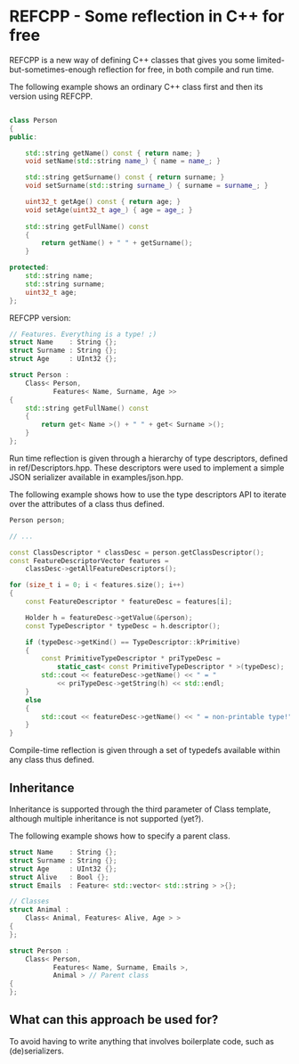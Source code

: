 REFCPP - Some reflection in C++ for free
========================================

REFCPP is a new way of defining C++ classes that gives you some limited-but-sometimes-enough reflection for free, in both compile and run time.

The following example shows an ordinary C++ class first and then its version using REFCPP.

``` cpp

class Person
{
public:

    std::string getName() const { return name; }
    void setName(std::string name_) { name = name_; }

    std::string getSurname() const { return surname; }
    void setSurname(std::string surname_) { surname = surname_; }

    uint32_t getAge() const { return age; }
    void setAge(uint32_t age_) { age = age_; }
    
    std::string getFullName() const
    {
        return getName() + " " + getSurname();
    }

protected:
    std::string name;
    std::string surname;
    uint32_t age;
};

```

REFCPP version:


``` cpp
// Features. Everything is a type! ;)
struct Name    : String {};
struct Surname : String {};
struct Age     : UInt32 {};

struct Person :
    Class< Person,
           Features< Name, Surname, Age >>
{
    std::string getFullName() const
    {
        return get< Name >() + " " + get< Surname >();
    }
};

```

Run time reflection is given through a hierarchy of type descriptors, defined in ref/Descriptors.hpp. These descriptors were used to implement a simple JSON serializer available in examples/json.hpp.

The following example shows how to use the type descriptors API to iterate over the attributes of a class thus defined.

``` cpp
Person person;

// ...

const ClassDescriptor * classDesc = person.getClassDescriptor();
const FeatureDescriptorVector features =
    classDesc->getAllFeatureDescriptors();

for (size_t i = 0; i < features.size(); i++)
{
    const FeatureDescriptor * featureDesc = features[i];

    Holder h = featureDesc->getValue(&person);
    const TypeDescriptor * typeDesc = h.descriptor();

    if (typeDesc->getKind() == TypeDescriptor::kPrimitive)
    {
        const PrimitiveTypeDescriptor * priTypeDesc =
            static_cast< const PrimitiveTypeDescriptor * >(typeDesc);
        std::cout << featureDesc->getName() << " = "
            << priTypeDesc->getString(h) << std::endl;
    }
    else
    {
        std::cout << featureDesc->getName() << " = non-printable type!" << std::endl;
    }
}
```

Compile-time reflection is given through a set of typedefs available within any class thus defined.

Inheritance
-----------

Inheritance is supported through the third parameter of Class template, although
multiple inheritance is not supported (yet?).

The following example shows how to specify a parent class.

``` cpp
struct Name    : String {};
struct Surname : String {};
struct Age     : UInt32 {};
struct Alive   : Bool {};
struct Emails  : Feature< std::vector< std::string > >{};

// Classes
struct Animal :
    Class< Animal, Features< Alive, Age > >
{
};

struct Person :
    Class< Person,
           Features< Name, Surname, Emails >,
           Animal > // Parent class
{
};
```

What can this approach be used for?
-----------------------------------
To avoid having to write anything that involves boilerplate code, such as (de)serializers.
